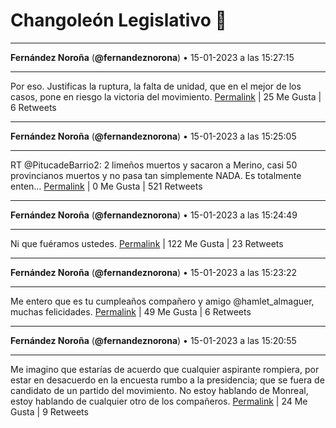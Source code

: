 # Changoleón Legislativo 🙈
*****
**Fernández Noroña** (**@fernandeznorona**) • 15-01-2023 a las 15:27:15
*****
Por eso. Justificas la ruptura, la falta de unidad, que en el mejor de los casos, pone en riesgo la victoria del movimiento.
[Permalink](https://twitter.com/fernandeznorona/status/1614766192916324355) | 25 Me Gusta | 6 Retweets
*****
**Fernández Noroña** (**@fernandeznorona**) • 15-01-2023 a las 15:25:05
*****
RT @PitucadeBarrio2: 2 limeños muertos y sacaron a Merino, casi 50 provincianos muertos y no pasa tan simplemente NADA. Es totalmente enten…
[Permalink](https://twitter.com/fernandeznorona/status/1614765644204937217) | 0 Me Gusta | 521 Retweets
*****
**Fernández Noroña** (**@fernandeznorona**) • 15-01-2023 a las 15:24:49
*****
Ni que fuéramos ustedes.
[Permalink](https://twitter.com/fernandeznorona/status/1614765578232684546) | 122 Me Gusta | 23 Retweets
*****
**Fernández Noroña** (**@fernandeznorona**) • 15-01-2023 a las 15:23:22
*****
Me entero que es tu cumpleaños compañero y amigo @hamlet_almaguer, muchas felicidades.
[Permalink](https://twitter.com/fernandeznorona/status/1614765215119187973) | 49 Me Gusta | 6 Retweets
*****
**Fernández Noroña** (**@fernandeznorona**) • 15-01-2023 a las 15:20:55
*****
Me imagino que estarías de acuerdo que cualquier aspirante rompiera, por estar en desacuerdo en la encuesta rumbo a la presidencia; que se fuera de candidato de un partido del movimiento. No estoy hablando de Monreal, estoy hablando de cualquier otro de los compañeros.
[Permalink](https://twitter.com/fernandeznorona/status/1614764595515645957) | 24 Me Gusta | 9 Retweets